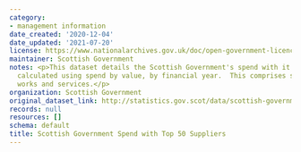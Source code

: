 ```yaml
---
category:
- management information
date_created: '2020-12-04'
date_updated: '2021-07-20'
license: https://www.nationalarchives.gov.uk/doc/open-government-licence/version/3/
maintainer: Scottish Government
notes: <p>This dataset details the Scottish Government's spend with it's top 50 suppliers,
  calculated using spend by value, by financial year.  This comprises spend on goods,
  works and services.</p>
organization: Scottish Government
original_dataset_link: http://statistics.gov.scot/data/scottish-government-spend-with-top-50-suppliers
records: null
resources: []
schema: default
title: Scottish Government Spend with Top 50 Suppliers
---
```

